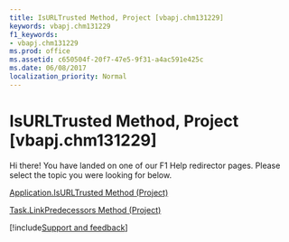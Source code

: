 ```yaml
---
title: IsURLTrusted Method, Project [vbapj.chm131229]
keywords: vbapj.chm131229
f1_keywords:
- vbapj.chm131229
ms.prod: office
ms.assetid: c650504f-20f7-47e5-9f31-a4ac591e425c
ms.date: 06/08/2017
localization_priority: Normal
---
```



# IsURLTrusted Method, Project [vbapj.chm131229]

Hi there! You have landed on one of our F1 Help redirector pages. Please select the topic you were looking for below.

[Application.IsURLTrusted Method (Project)](https://msdn.microsoft.com/library/850f5c99-7412-3da7-e136-04f86cd7c42d%28Office.15%29.aspx)

[Task.LinkPredecessors Method (Project)](https://msdn.microsoft.com/library/6aaf3dfc-3f8c-a7a7-9f7f-59bd1d5a50b3%28Office.15%29.aspx)

[!include[Support and feedback](~/includes/feedback-boilerplate.md)]